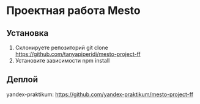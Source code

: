 # Проектная работа Mesto
 
## Установка
1. Склонируете репозиторий
git clone https://github.com/tanyapiperidi/mesto-project-ff
2. Установите зависимости
npm install

## Деплой
yandex-praktikum: https://github.com/yandex-praktikum/mesto-project-ff